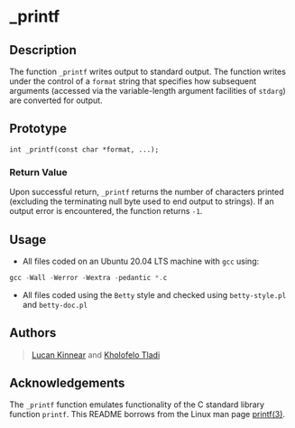 # _printf

## Description
The function `_printf` writes output to standard output. The function writes
under the control of a `format` string that specifies how subsequent arguments
(accessed via the variable-length argument facilities of `stdarg`) are
converted for output.

## Prototype

`int _printf(const char *format, ...);`

### Return Value

Upon successful return, `_printf` returns the number of characters printed
(excluding the terminating null byte used to end output to strings). If an
output error is encountered, the function returns `-1`.

## Usage

- All files coded on an Ubuntu 20.04 LTS machine with `gcc` using:
```c
gcc -Wall -Werror -Wextra -pedantic *.c
````
- All files coded using the `Betty` style and checked using `betty-style.pl` and `betty-doc.pl`


## Authors

> [Lucan Kinnear](https://github.com/lucankinnear) and
> [Kholofelo Tladi](https://github.com/tladikholofelo)

## Acknowledgements

The `_printf` function emulates functionality of the C standard library
function `printf`.
This README borrows from the Linux man page
[printf(3)](https://linux.die.net/man/3/printf).
